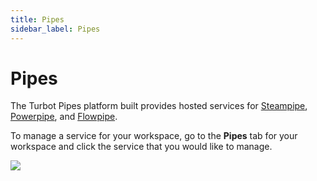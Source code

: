 ```yaml
---
title: Pipes
sidebar_label: Pipes
---
```


# Pipes

The Turbot Pipes platform built provides hosted services for [Steampipe](/pipes/docs/using/steampipe/), [Powerpipe](/pipes/docs/using/powerpipe/), and [Flowpipe](/pipes/docs/using/flowpipe/).

To manage a service for your workspace, go to the **Pipes** tab for your workspace and click the service that you would like to manage.

![](/images/docs/pipes/workspace_pipes_home.png)
